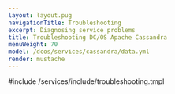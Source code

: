 ```yaml
---
layout: layout.pug
navigationTitle: Troubleshooting
excerpt: Diagnosing service problems
title: Troubleshooting DC/OS Apache Cassandra
menuWeight: 70
model: /dcos/services/cassandra/data.yml
render: mustache
---
```


#include /services/include/troubleshooting.tmpl
